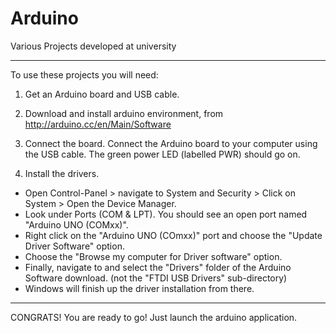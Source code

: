 Arduino
===
Various Projects developed at university
___
To use these projects you will need:

1) Get an Arduino board and USB cable.

2) Download and install arduino environment, from http://arduino.cc/en/Main/Software

3) Connect the board.
Connect the Arduino board to your computer using the USB cable. The green power LED (labelled PWR) should go on.

4) Install the drivers.
- Open Control-Panel > navigate to System and Security > Click on System > Open the Device Manager.
- Look under Ports (COM & LPT).  You should see an open port named "Arduino UNO (COMxx)".
- Right click on the "Arduino UNO (COmxx)" port and choose the "Update Driver Software" option.
- Choose the "Browse my computer for Driver software" option.
- Finally, navigate to and select the "Drivers" folder of the Arduino Software download. (not the "FTDI USB Drivers" sub-directory)
- Windows will finish up the driver installation from there.

___

CONGRATS! You are ready to go! Just launch the arduino application.
